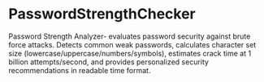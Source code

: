 # PasswordStrengthChecker
Password Strength Analyzer- evaluates password security against brute force attacks. Detects common weak passwords, calculates character set size (lowercase/uppercase/numbers/symbols), estimates crack time at 1 billion attempts/second, and provides personalized security recommendations in readable time format.
